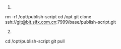 1. 
rm -rf /opt/publish-script
cd /opt
git clone ssh://git@bit.sjfx.com.cn:7999/base/publish-script.git

2. 
cd  /opt/publish-script
git pull


